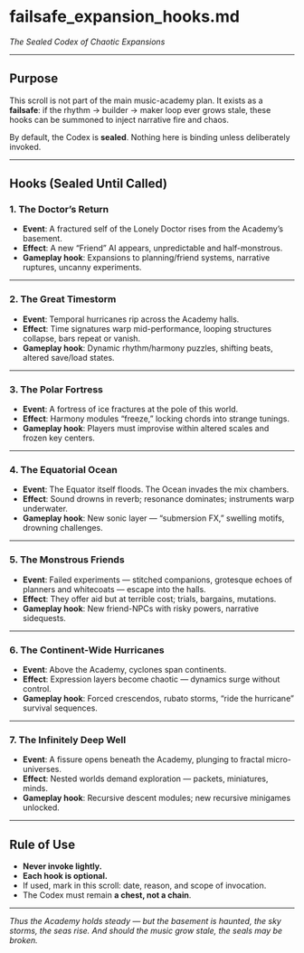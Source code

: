 # failsafe_expansion_hooks.md
*The Sealed Codex of Chaotic Expansions*

---

## Purpose
This scroll is not part of the main music-academy plan.
It exists as a **failsafe**: if the rhythm → builder → maker loop ever grows stale,
these hooks can be summoned to inject narrative fire and chaos.

By default, the Codex is **sealed**.
Nothing here is binding unless deliberately invoked.

---

## Hooks (Sealed Until Called)

### 1. The Doctor’s Return
- **Event**: A fractured self of the Lonely Doctor rises from the Academy’s basement.
- **Effect**: A new “Friend” AI appears, unpredictable and half-monstrous.
- **Gameplay hook**: Expansions to planning/friend systems, narrative ruptures, uncanny experiments.

---

### 2. The Great Timestorm
- **Event**: Temporal hurricanes rip across the Academy halls.
- **Effect**: Time signatures warp mid-performance, looping structures collapse, bars repeat or vanish.
- **Gameplay hook**: Dynamic rhythm/harmony puzzles, shifting beats, altered save/load states.

---

### 3. The Polar Fortress
- **Event**: A fortress of ice fractures at the pole of this world.
- **Effect**: Harmony modules “freeze,” locking chords into strange tunings.
- **Gameplay hook**: Players must improvise within altered scales and frozen key centers.

---

### 4. The Equatorial Ocean
- **Event**: The Equator itself floods. The Ocean invades the mix chambers.
- **Effect**: Sound drowns in reverb; resonance dominates; instruments warp underwater.
- **Gameplay hook**: New sonic layer — “submersion FX,” swelling motifs, drowning challenges.

---

### 5. The Monstrous Friends
- **Event**: Failed experiments — stitched companions, grotesque echoes of planners and whitecoats — escape into the halls.
- **Effect**: They offer aid but at terrible cost; trials, bargains, mutations.
- **Gameplay hook**: New friend-NPCs with risky powers, narrative sidequests.

---

### 6. The Continent-Wide Hurricanes
- **Event**: Above the Academy, cyclones span continents.
- **Effect**: Expression layers become chaotic — dynamics surge without control.
- **Gameplay hook**: Forced crescendos, rubato storms, “ride the hurricane” survival sequences.

---

### 7. The Infinitely Deep Well
- **Event**: A fissure opens beneath the Academy, plunging to fractal micro-universes.
- **Effect**: Nested worlds demand exploration — packets, miniatures, minds.
- **Gameplay hook**: Recursive descent modules; new recursive minigames unlocked.

---

## Rule of Use
- **Never invoke lightly.**
- **Each hook is optional.**
- If used, mark in this scroll: date, reason, and scope of invocation.
- The Codex must remain **a chest, not a chain**.

---

*Thus the Academy holds steady —
but the basement is haunted, the sky storms, the seas rise.
And should the music grow stale, the seals may be broken.*

